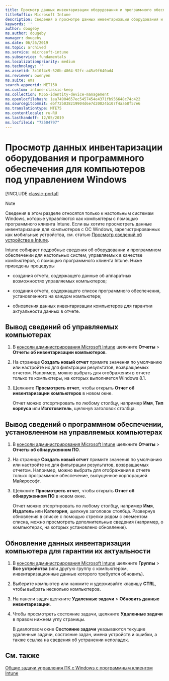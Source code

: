 ```yaml
---
title: Просмотр данных инвентаризации оборудования и программного обеспечения для компьютеров под управлением Windows
titleSuffix: Microsoft Intune
description: Сведения о просмотре данных инвентаризации оборудования и программного обеспечения для настольных систем Windows с программным клиентом Intune.
keywords: ''
author: dougeby
ms.author: dougeby
manager: dougeby
ms.date: 06/26/2019
ms.topic: archived
ms.service: microsoft-intune
ms.subservice: fundamentals
ms.localizationpriority: medium
ms.technology: ''
ms.assetid: 3c10f4c9-520b-4864-92fc-a45a9f640ad4
ms.reviewer: owenyen
ms.suite: ems
search.appverid: MET150
ms.custom: intune-classic-keep
ms.collection: M365-identity-device-management
ms.openlocfilehash: 1ea74904657ec5457454e4371fb956648c74c422
ms.sourcegitcommit: ebf72b038219904d6e7d20024b107f4aa68f57e6
ms.translationtype: MTE75
ms.contentlocale: ru-RU
ms.lasthandoff: 12/05/2019
ms.locfileid: "72504797"
---
```

# <a name="view-hardware-and-software-inventory-for-windows-pcs"></a>Просмотр данных инвентаризации оборудования и программного обеспечения для компьютеров под управлением Windows

[!INCLUDE [classic-portal](../includes/classic-portal.md)]

> [!NOTE]
> Сведения в этом разделе относятся только к настольным системам Windows, которые управляются как компьютеры с помощью программного клиента Intune. Если вы хотите просмотреть данные инвентаризации для компьютеров с ОС Windows, зарегистрированных как мобильные устройства, см. статью [Просмотр сведений об устройстве в Intune](../remote-actions/device-inventory.md).

Intune собирает подробные сведения об оборудовании и программном обеспечении для настольных систем, управляемых в качестве компьютеров, с помощью программного клиента Intune. Ниже приведены процедуры

- создания отчета, содержащего данные об аппаратных возможностях управляемых компьютеров;

- создания отчета, содержащего список программного обеспечения, установленного на каждом компьютере;

- обновления данных инвентаризации компьютеров для гарантии актуальности данных в отчете.

## <a name="to-display-information-about-pcs-you-manage"></a>Вывод сведений об управляемых компьютерах

1. В [консоли администрирования Microsoft Intune](https://manage.microsoft.com/) щелкните **Отчеты** &gt; **Отчеты об инвентаризации компьютеров**.

2. На странице **Создать новый отчет** примите значения по умолчанию или настройте их для фильтрации результатов, возвращаемых отчетом. Например, можно выбрать для отображения в отчете только те компьютеры, на которых выполняется Windows 8.1.

3. Щелкните **Просмотреть отчет**, чтобы открыть **Отчет об инвентаризации компьютеров** в новом окне.

    Отчет можно отсортировать по любому столбцу, например **Имя**, **Тип корпуса** или **Изготовитель**, щелкнув заголовок столбца.

## <a name="to-display-software-installed-on-pcs-you-manage"></a>Вывод сведений о программном обеспечении, установленном на управляемых компьютерах

1. В [консоли администрирования Microsoft Intune](https://manage.microsoft.com/) щелкните **Отчеты** &gt; **Отчеты об обнаруженном ПО**.

2. На странице **Создать новый отчет** примите значения по умолчанию или настройте их для фильтрации результатов, возвращаемых отчетом. Например, можно выбрать для отображения в отчете только программное обеспечение, выпущенное корпорацией Майкрософт.

3. Щелкните **Просмотреть отчет**, чтобы открыть **Отчет об обнаруженном ПО** в новом окне.

    Отчет можно отсортировать по любому столбцу, например **Имя**, **Издатель** или **Категория**, щелкнув заголовок столбца. Развернув обновления в списке с помощью стрелки рядом с элементом списка, можно просмотреть дополнительные сведения (например, о компьютерах, на которых установлено обновление).

## <a name="to-refresh-computer-inventory-to-ensure-it-is-current"></a>Обновление данных инвентаризации компьютера для гарантии их актуальности

1. В [консоли администрирования Microsoft Intune](https://manage.microsoft.com/) щелкните **Группы** &gt; **Все устройства** (или другую группу с компьютером, инвентаризационные данные которого требуется обновить).

2. Выберите компьютер или нажмите и удерживайте клавишу **CTRL**, чтобы выбрать несколько компьютеров.

3. На панели задач щелкните **Удаленные задачи** &gt; **Обновить данные инвентаризации**.

4. Чтобы просмотреть состояние задачи, щелкните **Удаленные задачи** в правом нижнем углу страницы.

    В диалоговом окне **Состояние задачи** указываются текущие удаленные задачи, состояние задач, имена устройств и ошибки, а также ссылка на сведения об устранении неполадок.

## <a name="see-also"></a>См. также

[Общие задачи управления ПК с Windows с программным клиентом Intune](common-windows-pc-management-tasks-with-the-microsoft-intune-computer-client.md)
